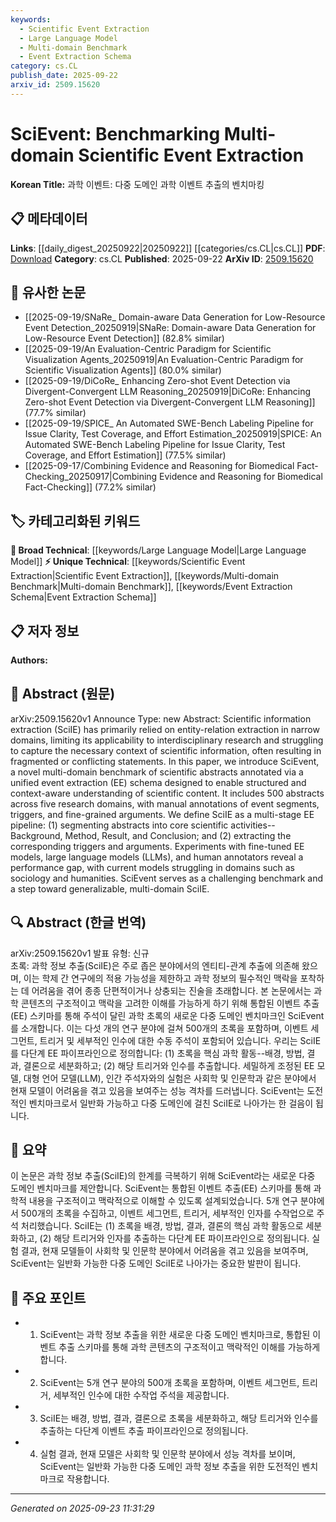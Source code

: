 ```yaml
---
keywords:
  - Scientific Event Extraction
  - Large Language Model
  - Multi-domain Benchmark
  - Event Extraction Schema
category: cs.CL
publish_date: 2025-09-22
arxiv_id: 2509.15620
---
```


<!-- KEYWORD_LINKING_METADATA:
{
  "processed_timestamp": "2025-09-23T11:31:29.512591",
  "vocabulary_version": "1.0",
  "selected_keywords": [
    "Scientific Event Extraction",
    "Large Language Model",
    "Multi-domain Benchmark",
    "Event Extraction Schema"
  ],
  "rejected_keywords": [],
  "similarity_scores": {
    "Scientific Event Extraction": 0.8,
    "Large Language Model": 0.85,
    "Multi-domain Benchmark": 0.78,
    "Event Extraction Schema": 0.77
  },
  "extraction_method": "AI_prompt_based",
  "budget_applied": true,
  "candidates_json": {
    "candidates": [
      {
        "surface": "Scientific Event Extraction",
        "canonical": "Scientific Event Extraction",
        "aliases": [
          "SciEvent"
        ],
        "category": "unique_technical",
        "rationale": "Introduces a new benchmark for event extraction across multiple scientific domains, enhancing interdisciplinary research connections.",
        "novelty_score": 0.85,
        "connectivity_score": 0.7,
        "specificity_score": 0.88,
        "link_intent_score": 0.8
      },
      {
        "surface": "Large Language Models",
        "canonical": "Large Language Model",
        "aliases": [
          "LLMs"
        ],
        "category": "broad_technical",
        "rationale": "Connects to the existing concept of large language models, which are pivotal in processing and extracting scientific information.",
        "novelty_score": 0.3,
        "connectivity_score": 0.9,
        "specificity_score": 0.65,
        "link_intent_score": 0.85
      },
      {
        "surface": "Multi-domain Benchmark",
        "canonical": "Multi-domain Benchmark",
        "aliases": [],
        "category": "unique_technical",
        "rationale": "Represents a novel approach to benchmarking across various scientific fields, fostering cross-domain insights.",
        "novelty_score": 0.75,
        "connectivity_score": 0.6,
        "specificity_score": 0.8,
        "link_intent_score": 0.78
      },
      {
        "surface": "Event Extraction Schema",
        "canonical": "Event Extraction Schema",
        "aliases": [],
        "category": "unique_technical",
        "rationale": "Defines a structured approach to capturing scientific events, crucial for improving information extraction accuracy.",
        "novelty_score": 0.7,
        "connectivity_score": 0.65,
        "specificity_score": 0.85,
        "link_intent_score": 0.77
      }
    ],
    "ban_list_suggestions": [
      "entity-relation extraction",
      "performance gap",
      "manual annotations"
    ]
  },
  "decisions": [
    {
      "candidate_surface": "Scientific Event Extraction",
      "resolved_canonical": "Scientific Event Extraction",
      "decision": "linked",
      "scores": {
        "novelty": 0.85,
        "connectivity": 0.7,
        "specificity": 0.88,
        "link_intent": 0.8
      }
    },
    {
      "candidate_surface": "Large Language Models",
      "resolved_canonical": "Large Language Model",
      "decision": "linked",
      "scores": {
        "novelty": 0.3,
        "connectivity": 0.9,
        "specificity": 0.65,
        "link_intent": 0.85
      }
    },
    {
      "candidate_surface": "Multi-domain Benchmark",
      "resolved_canonical": "Multi-domain Benchmark",
      "decision": "linked",
      "scores": {
        "novelty": 0.75,
        "connectivity": 0.6,
        "specificity": 0.8,
        "link_intent": 0.78
      }
    },
    {
      "candidate_surface": "Event Extraction Schema",
      "resolved_canonical": "Event Extraction Schema",
      "decision": "linked",
      "scores": {
        "novelty": 0.7,
        "connectivity": 0.65,
        "specificity": 0.85,
        "link_intent": 0.77
      }
    }
  ]
}
-->

# SciEvent: Benchmarking Multi-domain Scientific Event Extraction

**Korean Title:** 과학 이벤트: 다중 도메인 과학 이벤트 추출의 벤치마킹

## 📋 메타데이터

**Links**: [[daily_digest_20250922|20250922]] [[categories/cs.CL|cs.CL]]
**PDF**: [Download](https://arxiv.org/pdf/2509.15620.pdf)
**Category**: cs.CL
**Published**: 2025-09-22
**ArXiv ID**: [2509.15620](https://arxiv.org/abs/2509.15620)

## 🔗 유사한 논문
- [[2025-09-19/SNaRe_ Domain-aware Data Generation for Low-Resource Event Detection_20250919|SNaRe: Domain-aware Data Generation for Low-Resource Event Detection]] (82.8% similar)
- [[2025-09-19/An Evaluation-Centric Paradigm for Scientific Visualization Agents_20250919|An Evaluation-Centric Paradigm for Scientific Visualization Agents]] (80.0% similar)
- [[2025-09-19/DiCoRe_ Enhancing Zero-shot Event Detection via Divergent-Convergent LLM Reasoning_20250919|DiCoRe: Enhancing Zero-shot Event Detection via Divergent-Convergent LLM Reasoning]] (77.7% similar)
- [[2025-09-19/SPICE_ An Automated SWE-Bench Labeling Pipeline for Issue Clarity, Test Coverage, and Effort Estimation_20250919|SPICE: An Automated SWE-Bench Labeling Pipeline for Issue Clarity, Test Coverage, and Effort Estimation]] (77.5% similar)
- [[2025-09-17/Combining Evidence and Reasoning for Biomedical Fact-Checking_20250917|Combining Evidence and Reasoning for Biomedical Fact-Checking]] (77.2% similar)

## 🏷️ 카테고리화된 키워드
**🧠 Broad Technical**: [[keywords/Large Language Model|Large Language Model]]
**⚡ Unique Technical**: [[keywords/Scientific Event Extraction|Scientific Event Extraction]], [[keywords/Multi-domain Benchmark|Multi-domain Benchmark]], [[keywords/Event Extraction Schema|Event Extraction Schema]]

## 📋 저자 정보

**Authors:** 

## 📄 Abstract (원문)

arXiv:2509.15620v1 Announce Type: new 
Abstract: Scientific information extraction (SciIE) has primarily relied on entity-relation extraction in narrow domains, limiting its applicability to interdisciplinary research and struggling to capture the necessary context of scientific information, often resulting in fragmented or conflicting statements. In this paper, we introduce SciEvent, a novel multi-domain benchmark of scientific abstracts annotated via a unified event extraction (EE) schema designed to enable structured and context-aware understanding of scientific content. It includes 500 abstracts across five research domains, with manual annotations of event segments, triggers, and fine-grained arguments. We define SciIE as a multi-stage EE pipeline: (1) segmenting abstracts into core scientific activities--Background, Method, Result, and Conclusion; and (2) extracting the corresponding triggers and arguments. Experiments with fine-tuned EE models, large language models (LLMs), and human annotators reveal a performance gap, with current models struggling in domains such as sociology and humanities. SciEvent serves as a challenging benchmark and a step toward generalizable, multi-domain SciIE.

## 🔍 Abstract (한글 번역)

arXiv:2509.15620v1 발표 유형: 신규  
초록: 과학 정보 추출(SciIE)은 주로 좁은 분야에서의 엔티티-관계 추출에 의존해 왔으며, 이는 학제 간 연구에의 적용 가능성을 제한하고 과학 정보의 필수적인 맥락을 포착하는 데 어려움을 겪어 종종 단편적이거나 상충되는 진술을 초래합니다. 본 논문에서는 과학 콘텐츠의 구조적이고 맥락을 고려한 이해를 가능하게 하기 위해 통합된 이벤트 추출(EE) 스키마를 통해 주석이 달린 과학 초록의 새로운 다중 도메인 벤치마크인 SciEvent를 소개합니다. 이는 다섯 개의 연구 분야에 걸쳐 500개의 초록을 포함하며, 이벤트 세그먼트, 트리거 및 세부적인 인수에 대한 수동 주석이 포함되어 있습니다. 우리는 SciIE를 다단계 EE 파이프라인으로 정의합니다: (1) 초록을 핵심 과학 활동--배경, 방법, 결과, 결론으로 세분화하고; (2) 해당 트리거와 인수를 추출합니다. 세밀하게 조정된 EE 모델, 대형 언어 모델(LLM), 인간 주석자와의 실험은 사회학 및 인문학과 같은 분야에서 현재 모델이 어려움을 겪고 있음을 보여주는 성능 격차를 드러냅니다. SciEvent는 도전적인 벤치마크로서 일반화 가능하고 다중 도메인에 걸친 SciIE로 나아가는 한 걸음이 됩니다.

## 📝 요약

이 논문은 과학 정보 추출(SciIE)의 한계를 극복하기 위해 SciEvent라는 새로운 다중 도메인 벤치마크를 제안합니다. SciEvent는 통합된 이벤트 추출(EE) 스키마를 통해 과학적 내용을 구조적이고 맥락적으로 이해할 수 있도록 설계되었습니다. 5개 연구 분야에서 500개의 초록을 수집하고, 이벤트 세그먼트, 트리거, 세부적인 인자를 수작업으로 주석 처리했습니다. SciIE는 (1) 초록을 배경, 방법, 결과, 결론의 핵심 과학 활동으로 세분화하고, (2) 해당 트리거와 인자를 추출하는 다단계 EE 파이프라인으로 정의됩니다. 실험 결과, 현재 모델들이 사회학 및 인문학 분야에서 어려움을 겪고 있음을 보여주며, SciEvent는 일반화 가능한 다중 도메인 SciIE로 나아가는 중요한 발판이 됩니다.

## 🎯 주요 포인트

- 1. SciEvent는 과학 정보 추출을 위한 새로운 다중 도메인 벤치마크로, 통합된 이벤트 추출 스키마를 통해 과학 콘텐츠의 구조적이고 맥락적인 이해를 가능하게 합니다.
- 2. SciEvent는 5개 연구 분야의 500개 초록을 포함하며, 이벤트 세그먼트, 트리거, 세부적인 인수에 대한 수작업 주석을 제공합니다.
- 3. SciIE는 배경, 방법, 결과, 결론으로 초록을 세분화하고, 해당 트리거와 인수를 추출하는 다단계 이벤트 추출 파이프라인으로 정의됩니다.
- 4. 실험 결과, 현재 모델은 사회학 및 인문학 분야에서 성능 격차를 보이며, SciEvent는 일반화 가능한 다중 도메인 과학 정보 추출을 위한 도전적인 벤치마크로 작용합니다.


---

*Generated on 2025-09-23 11:31:29*